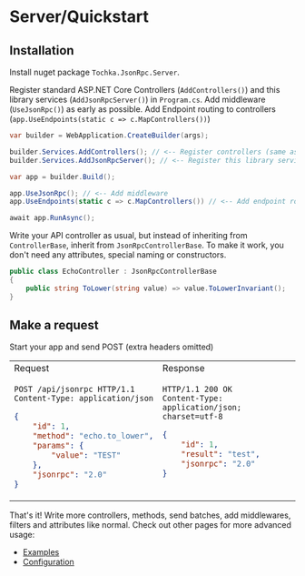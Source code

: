 # Server/Quickstart

## Installation

Install nuget package `Tochka.JsonRpc.Server`.

Register standard ASP.NET Core Controllers (`AddControllers()`) and this library services (`AddJsonRpcServer()`) in `Program.cs`. Add middleware (`UseJsonRpc()`) as early as possible. Add Endpoint routing to controllers (`app.UseEndpoints(static c => c.MapControllers())`)

```cs
var builder = WebApplication.CreateBuilder(args);

builder.Services.AddControllers(); // <-- Register controllers (same as for REST)
builder.Services.AddJsonRpcServer(); // <-- Register this library services

var app = builder.Build();

app.UseJsonRpc(); // <-- Add middleware
app.UseEndpoints(static c => c.MapControllers()) // <-- Add endpoint routing (same as for REST)

await app.RunAsync();
```

Write your API controller as usual, but instead of inheriting from `ControllerBase`, inherit from `JsonRpcControllerBase`. To make it work, you don't need any attributes, special naming or constructors.

```cs
public class EchoController : JsonRpcControllerBase
{
    public string ToLower(string value) => value.ToLowerInvariant();
}
```

## Make a request

Start your app and send POST (extra headers omitted)

<table>
    <tr>
        <td>
            Request
        </td>
        <td>
            Response
        </td>
    </tr>
<tr>
<td valign="top">

```http
POST /api/jsonrpc HTTP/1.1
Content-Type: application/json
```
```json
{
    "id": 1,
    "method": "echo.to_lower",
    "params": {
        "value": "TEST"
    },
    "jsonrpc": "2.0"
}
```

</td>
<td valign="top">

```http
HTTP/1.1 200 OK
Content-Type: application/json; charset=utf-8
```
```json
{
    "id": 1,
    "result": "test",
    "jsonrpc": "2.0"
}
```

</td>
</tr>
</table>

That's it! Write more controllers, methods, send batches, add middlewares, filters and attributes like normal.
Check out other pages for more advanced usage:

- [Examples](examples)
- [Configuration](configuration)

